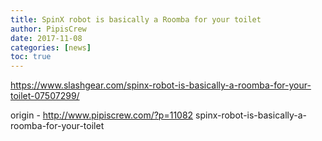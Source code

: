 ```yaml
---
title: SpinX robot is basically a Roomba for your toilet
author: PipisCrew
date: 2017-11-08
categories: [news]
toc: true
---
```


https://www.slashgear.com/spinx-robot-is-basically-a-roomba-for-your-toilet-07507299/

origin - http://www.pipiscrew.com/?p=11082 spinx-robot-is-basically-a-roomba-for-your-toilet